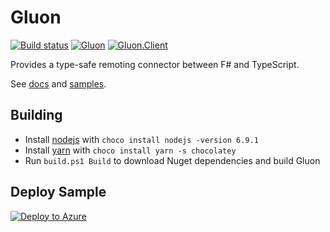 # Gluon

[![Build status](https://ci.appveyor.com/api/projects/status/uxty6i9srorycqqh/branch/master?svg=true)](https://ci.appveyor.com/project/Tachyus/gluon/branch/master)
[![Gluon](https://img.shields.io/nuget/v/Gluon.svg)](https://www.nuget.org/packages/Gluon/)
[![Gluon.Client](https://img.shields.io/nuget/v/Gluon.Client.svg)](https://www.nuget.org/packages/Gluon.Client/)

Provides a type-safe remoting connector between F# and TypeScript.

See [docs](http://www.tachyus.com/gluon/) and [samples](samples/).

## Building

* Install [nodejs](https://nodejs.org/en/) with `choco install nodejs -version 6.9.1`
* Install [yarn](https://yarnpkg.com/) with `choco install yarn -s chocolatey`
* Run `build.ps1 Build` to download Nuget dependencies and build Gluon

## Deploy Sample

[![Deploy to Azure](https://azuredeploy.net/deploybutton.png)](https://azuredeploy.net/)
